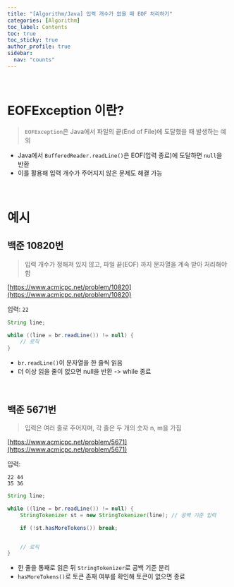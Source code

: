 ```yaml
---
title: "[Algorithm/Java] 입력 개수가 없을 때 EOF 처리하기"
categories: [Algorithm]
toc_label: Contents
toc: true
toc_sticky: true
author_profile: true
sidebar:
  nav: "counts"
---
```


<br>

# EOFException 이란?

> `EOFException`은 Java에서 파일의 끝(End of File)에 도달했을 때 발생하는 예외

- Java에서 `BufferedReader.readLine()`은 EOF(입력 종료)에 도달하면 `null`을 반환
- 이를 활용해 입력 개수가 주어지지 않은 문제도 해결 가능

<br>

# 예시

## 백준 10820번

> 입력 개수가 정해져 있지 않고, 파일 끝(EOF) 까지 문자열을 계속 받아 처리해야 함

[https://www.acmicpc.net/problem/10820](https://www.acmicpc.net/problem/10820)

입력: `22`

```java
String line;

while ((line = br.readLine()) != null) {
	// 로직
}
```

- `br.readLine()`이 문자열을 한 줄씩 읽음
- 더 이상 읽을 줄이 없으면 null을 반환 -> while 종료

<br>

## 백준 5671번

> 입력은 여러 줄로 주어지며, 각 줄은 두 개의 숫자 n, m을 가짐

[https://www.acmicpc.net/problem/5671](https://www.acmicpc.net/problem/5671)

입력:

```
22 44
35 36
```

```java
String line;

while ((line = br.readLine()) != null) {
    StringTokenizer st = new StringTokenizer(line); // 공백 기준 입력

    if (!st.hasMoreTokens()) break;


    // 로직
}
```

- 한 줄을 통째로 읽은 뒤 `StringTokenizer`로 공백 기준 분리
- `hasMoreTokens()`로 토큰 존재 여부를 확인해 토큰이 없으면 종료

<br>
